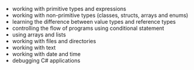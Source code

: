 - working with primitive types and expressions<br /> 
- working with non-primitive types (classes, structs, arrays and enums)<br /> 
- learning the difference between value types and reference types<br /> 
- controlling the flow of programs using conditional statement<br /> 
- using arrays and lists<br /> 
- working with files and directories<br /> 
- working with text<br /> 
- working with date and time<br /> 
- debugging C# applications
